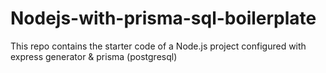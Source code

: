# Nodejs-with-prisma-sql-boilerplate
This repo contains the starter code of a Node.js project configured with express generator &amp; prisma (postgresql)
